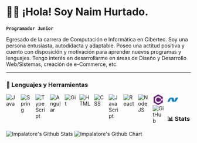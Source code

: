 # 👨‍💻  ¡Hola! Soy Naim Hurtado.

**`Programador Junior`**

Egresado de la carrera de Computación e Informática en Cibertec. Soy una persona entusiasta, autodidacta y adaptable. Poseo una actitud positiva y cuento con disposición y motivación para aprender nuevos programas y lenguajes. Tengo interés en desarrollarme en áreas de Diseño y Desarrollo Web/Sistemas, creación de e-Commerce, etc.

---

### 🧰 Lenguajes y Herramientas

<img align="left" alt="Java" width="30px" style="padding-right:10px;" src="https://cdn.jsdelivr.net/gh/devicons/devicon/icons/java/java-original.svg"/>
<img align="left" alt="Spring" width="30px" style="padding-right:10px;" src="https://cdn.jsdelivr.net/gh/devicons/devicon/icons/spring/spring-original.svg" />
<img align="left" alt="TypeScript" width="30px" style="padding-right:10px;" src="https://cdn.jsdelivr.net/gh/devicons/devicon/icons/typescript/typescript-plain.svg" />
<img align="left" alt="Angular" width="30px" style="padding-right:10px;" src="https://cdn.jsdelivr.net/gh/devicons/devicon/icons/angularjs/angularjs-plain.svg" />
<img align="left" alt="Git" width="30px" style="padding-right:10px;" src="https://cdn.jsdelivr.net/gh/devicons/devicon/icons/git/git-original.svg" />
<img align="left" alt="HTML" width="30px" style="padding-right:10px;" src="https://cdn.jsdelivr.net/gh/devicons/devicon/icons/html5/html5-plain.svg" />
<img align="left" alt="CSS" width="30px" style="padding-right:10px;" src="https://cdn.jsdelivr.net/gh/devicons/devicon/icons/css3/css3-plain.svg" />
<img align="left" alt="JavaScript" width="30px" style="padding-right:10px;" src="https://cdn.jsdelivr.net/gh/devicons/devicon/icons/javascript/javascript-plain.svg" />
<img align="left" alt="React" width="30px" style="padding-right:10px;" src="https://cdn.jsdelivr.net/gh/devicons/devicon/icons/react/react-original.svg" />
<img align="left" alt="NodeJS" width="30px" style="padding-right:10px;" src="https://cdn.jsdelivr.net/gh/devicons/devicon/icons/nodejs/nodejs-original.svg" />
<img align="left" alt="C#" width="30px" style="padding-right:10px;" src="https://github.com/devicons/devicon/blob/master/icons/csharp/csharp-plain.svg" />
<img align="left" alt=".NET" width="30px" style="padding-right:10px;" src="https://github.com/devicons/devicon/blob/master/icons/dot-net/dot-net-plain.svg" />
<img align="left" alt="GitHub" width="30px" style="padding-right:10px;" src="https://cdn.jsdelivr.net/gh/devicons/devicon/icons/github/github-original.svg" />
<br />

#
#

### 📊 Stats

![Impalatore's Github Stats](https://github-readme-stats.vercel.app/api?username=impalatore&show_icons=true&theme=gruvbox&bg_color=00000000)
![Impalatore's Github Chart](https://github-readme-stats.vercel.app/api/top-langs/?username=impalatore&layout=compact&theme=gruvbox&hide=css,javascript&bg_color=00000000)
